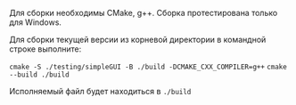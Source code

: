 Для сборки необходимы CMake, g++. Сборка протестирована только для Windows.

Для сборки текущей версии из корневой директории в командной строке выполните:

``
cmake -S ./testing/simpleGUI -B ./build -DCMAKE_CXX_COMPILER=g++
``
``
cmake --build ./build
``

Исполняемый файл будет находиться в `./build`